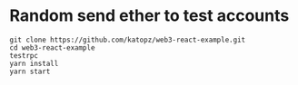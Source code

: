 # Random send ether to test accounts
```
git clone https://github.com/katopz/web3-react-example.git
cd web3-react-example
testrpc
yarn install
yarn start
```